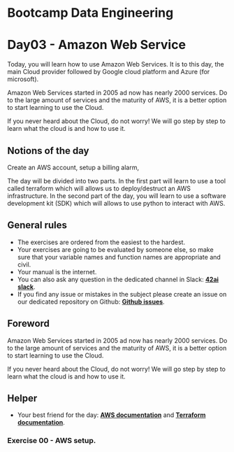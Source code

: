 # Bootcamp Data Engineering

# Day03 - Amazon Web Service

Today, you will learn how to use Amazon Web Services. It is to this day, the main Cloud provider followed by Google cloud platform and Azure (for microsoft).

Amazon Web Services started in 2005 ad now has nearly 2000 services. Do to the large amount of services and the maturity of AWS, it is a better option to start learning to use the Cloud. 

If you never heard about the Cloud, do not worry! We will go step by step to learn what the cloud is and how to use it.

## Notions of the day

Create an AWS account, setup a billing alarm, 

The day will be divided into two parts. In the first part will learn to use a tool called terraform which will allows us to deploy/destruct an AWS infrastructure. In the second part of the day, you will learn to use a software development kit (SDK) which will allows to use python to interact with AWS.

## General rules

* The exercises are ordered from the easiest to the hardest.
* Your exercises are going to be evaluated by someone else, so make sure that your variable names and function names are appropriate and civil. 
* Your manual is the internet.
* You can also ask any question in the dedicated channel in Slack: **[42ai slack](https://42-ai.slack.com)**.
* If you find any issue or mistakes in the subject please create an issue on our dedicated repository on Github:  **[Github issues](https://github.com/42-AI/bootcamp_data-engineering/issues)**.

## Foreword

Amazon Web Services started in 2005 ad now has nearly 2000 services. Do to the large amount of services and the maturity of AWS, it is a better option to start learning to use the Cloud. 

If you never heard about the Cloud, do not worry! We will go step by step to learn what the cloud is and how to use it.

## Helper 

* Your best friend for the day: **[AWS documentation](https://docs.aws.amazon.com/index.html)** and **[Terraform documentation](https://www.terraform.io/docs/index.html)**.

### Exercise 00 - AWS setup.

